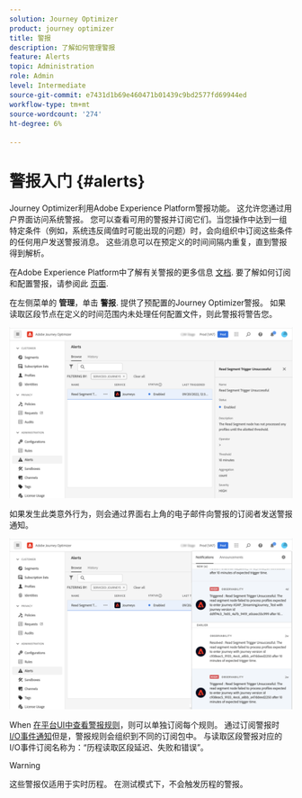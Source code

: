 ```yaml
---
solution: Journey Optimizer
product: journey optimizer
title: 警报
description: 了解如何管理警报
feature: Alerts
topic: Administration
role: Admin
level: Intermediate
source-git-commit: e7431d1b69e460471b01439c9bd2577fd69944ed
workflow-type: tm+mt
source-wordcount: '274'
ht-degree: 6%

---
```


# 警报入门 {#alerts}

Journey Optimizer利用Adobe Experience Platform警报功能。 这允许您通过用户界面访问系统警报。 您可以查看可用的警报并订阅它们。当您操作中达到一组特定条件（例如，系统违反阈值时可能出现的问题）时，会向组织中订阅这些条件的任何用户发送警报消息。 这些消息可以在预定义的时间间隔内重复，直到警报得到解析。

在Adobe Experience Platform中了解有关警报的更多信息 [文档](https://experienceleague.adobe.com/docs/experience-platform/observability/alerts/overview.html?lang=zh-Hans).
要了解如何订阅和配置警报，请参阅此 [页面](https://experienceleague.adobe.com/docs/experience-platform/observability/alerts/ui.html).

在左侧菜单的 **管理**，单击 **警报**. 提供了预配置的Journey Optimizer警报。 如果读取区段节点在定义的时间范围内未处理任何配置文件，则此警报将警告您。

![](assets/alerts1.png)

如果发生此类意外行为，则会通过界面右上角的电子邮件向警报的订阅者发送警报通知。

![](assets/alerts2.png)

When [在平台UI中查看警报规则](https://experienceleague.adobe.com/docs/experience-platform/observability/alerts/ui.html)，则可以单独订阅每个规则。 通过订阅警报时 [I/O事件通知](https://experienceleague.adobe.com/docs/experience-platform/observability/alerts/subscribe.html)但是，警报规则会组织到不同的订阅包中。 与读取区段警报对应的I/O事件订阅名称为：“历程读取区段延迟、失败和错误”。

>[!WARNING]
>
>这些警报仅适用于实时历程。 在测试模式下，不会触发历程的警报。